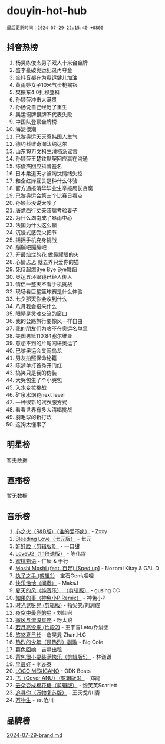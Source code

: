 # douyin-hot-hub

`最后更新时间：2024-07-29 22:15:40 +0800`

## 抖音热榜

1. 杨昊练俊杰男子双人十米台金牌
1. 盛李豪破奥运纪录再夺金
1. 全抖音都在为奥运健儿加油
1. 黄雨婷女子10米气步枪摘银
1. 樊振东4:0扎穆登科
1. 孙颖莎冲击大满贯
1. 孙杨说自己经历了重生
1. 奥运铜牌银牌不代表失败
1. 中国队登顶金牌榜
1. 海淀很潮
1. 巴黎奥运天天惹韩国人生气
1. 德约科维奇淘汰纳达尔
1. 山东19万文科生滑档系谣言
1. 孙颖莎王楚钦默契回应赢在沟通
1. 练俊杰回应抖音签名
1. 日本柔道天才被淘汰情绪失控
1. 和全红婵互关是种什么体验
1. 官方通报清华毕业生举报局长贪腐
1. 巴黎奥运会第三个比赛日看点
1. 孙颖莎没说太吵了
1. 唐诡西行丈夫装瘸考验妻子
1. 为什么湖南成了暴雨中心
1. 法国为什么这么癫
1. 沉浸式感受火把节
1. 摇摇手机变身挑战
1. 蹦蹦吧蹦蹦吧
1. 开最灿烂的花 做最耀眼的火
1. 心情忐忑 就去养只爱你的猫
1. 死侍超燃Bye Bye Bye舞蹈
1. 奥运五环眼镜已经人传人
1. 情侣一整天不看手机挑战
1. 现场看巨星篮球赛是什么体验
1. 七夕那天你会收到什么
1. 八月我会招来什么
1. 眼睛是灵魂交流的窗口
1. 我的公路旅行要像风一样自由
1. 我的朋友们为啥不在奥运名单里
1. 美国男篮110:84塞尔维亚
1. 意想不到的片尾闯进奥运了
1. 巴黎奥运会又闹乌龙
1. 男友拍照保命秘籍
1. 陈梦单打首秀开门红
1. 搞笑只是我的伪装
1. 大哭包生了个小哭包
1. 入水变妆挑战
1. 矿泉水烟花next level
1. 一种很新的试衣服方式
1. 看看世界有多大清唱挑战
1. 羽毛球的新打法
1. 这狗太懂事了

## 明星榜

暂无数据

## 直播榜

暂无数据

## 音乐榜

1. [心之火（R&B版）（谁的爱不疯）](https://sf3-cdn-tos.douyinstatic.com/obj/tos-cn-ve-2774/okemkEDaIBBE3OosftCgMxlFkLQZRw37t36ZQv) - Zxxy
1. [Bleeding Love（七元版）](https://sf3-cdn-tos.douyinstatic.com/obj/tos-cn-ve-2774/oEgC9eZFHQ1MfSRnrfkzFp8AayDWqAQMABBgUs) - 七元
1. [娃娃脸（剪辑版1）](https://sf5-hl-cdn-tos.douyinstatic.com/obj/tos-cn-ve-2774/oIimSCgQoNUePTAZ1Ba7TeADY4KetGYsVFeaaB) - 一口甜
1. [LoveU2（1.1倍速版）](https://sf5-hl-cdn-tos.douyinstatic.com/obj/tos-cn-ve-2774/oQMeDffLaEmgMwgCOEMAFCI6INzoFPgWdD0rsa) - 陈伟霆
1. [蜜桃物语](https://sf5-hl-cdn-tos.douyinstatic.com/obj/tos-cn-ve-2774/oIhOSCZtIACtYU4XQkngiW9kCBfVD1Fz9IYeqL) - 仁辰 & 于行
1. [Moshi Moshi (feat. 百足) [Sped up]](https://sf5-hl-cdn-tos.douyinstatic.com/obj/tos-cn-ve-2774/ocCPFQcXJLeroaIdQLIGAoeeYM3OAUYGDguHXz) - Nozomi Kitay & GAL D
1. [执子之手 (剪辑2)](https://sf5-hl-cdn-tos.douyinstatic.com/obj/tos-cn-ve-2774/oUoZLQjCc31XzqsBnBQUNgeKtYPBcgbFDwtfcu) - 宝石Gem\哩哩
1. [快乐恰恰（间奏）](https://sf5-hl-cdn-tos.douyinstatic.com/obj/tos-cn-ve-2774/oMesum3HvWQXJxuMFeVYzf54o2QzH5aEBPOCAn) - MaksJ
1. [夏天的风（纯音乐） （剪辑版）](https://sf3-cdn-tos.douyinstatic.com/obj/tos-cn-ve-2774/oUzLjBZZFQAoNRmGokEeD5zfQCObp6UeFAnTa6) - gusing CC
1. [如果的事（神兔小P Remix）](https://sf3-cdn-tos.douyinstatic.com/obj/tos-cn-ve-2774/okHtAffz3g4ZB0BMQn9iC9BC6AciI3xCmgQTqt) - 神兔小P
1. [时光晃呀晃 (剪辑版)](https://sf5-hl-cdn-tos.douyinstatic.com/obj/tos-cn-ve-2774/o8ACeQem3gwI1x3GIYGAfKG0LJebKFRJDwRwyW) - 指尖笑/刘洲成
1. [夜空中最亮的星](https://sf5-hl-cdn-tos.douyinstatic.com/obj/tos-cn-ve-2774/o4IfgGwqqnFeXEMGaS8JBzJAdayAaCeoxqbjCD) - 刘佳兴
1. [微风与流浪星座](https://sf6-cdn-tos.douyinstatic.com/obj/tos-cn-ve-2774/okQfeAMGaEbRLJILIMJGeKgg1CgIeCNAsmx8IR) - 粉太狼
1. [若月亮没来 (片段2)](https://sf5-hl-cdn-tos.douyinstatic.com/obj/tos-cn-ve-2774/ocQavLLjkCOeDxGyYeIMGgNAIwJ0QXE1Ve3Fzv) - 王宇宙Leto/乔浚丞
1. [悠悠夏日长](https://sf6-cdn-tos.douyinstatic.com/obj/tos-cn-ve-2774/oUMrdhm6MSeLCU1aI6CXCBFtQzFEGafJYAeDgE) - 詹昊晁 Zhan.H.C
1. [热烈的少年（是热烈）副歌](https://sf5-hl-cdn-tos.douyinstatic.com/obj/tos-cn-ve-2774/owVNI0CLDAUMtSz6TEYvfFBFL4UDFFhLfgK8fa) - Big Cole
1. [暮色回响](https://sf3-cdn-tos.douyinstatic.com/obj/tos-cn-ve-2774/ogmtI1ftCDEkkgJG5NlBfFoiaBQtGMF3ZTdrIO) - 吉星出租
1. [背包很小要装满快乐（剪辑版5）](https://sf5-hl-cdn-tos.douyinstatic.com/obj/tos-cn-ve-2774/oUqSJIiBjw2pxsBAiQRmkbZGJrlGCMBPpIW90) - 林谦谦
1. [早晨好](https://sf5-hl-cdn-tos.douyinstatic.com/obj/tos-cn-ve-2774/oEn1iBCi6Im33ZOg97tePPMfoRzXBPLBQ1plD3) - 李迩泰
1. [LOCO MEXICANO](https://sf5-hl-cdn-tos.douyinstatic.com/obj/tos-cn-ve-2774/owxVoxJorA4ILBfsMAjU6t7O1xW9w0tS7EYzh6) - ODK Beats
1. [飞（Cover ANU）（剪辑版3）](https://sf5-hl-cdn-tos.douyinstatic.com/obj/tos-cn-ve-2774/7fceff03e2694974b0f5a59c8eb131aa) - 郑龍
1. [云朵变成棉花糖（剪辑版）](https://sf5-hl-cdn-tos.douyinstatic.com/obj/tos-cn-ve-2774/o8LC84GQLALFfXeyJmh8KE61byVQYMMeAZLfEI) - 泡芙芙Scarlett
1. [追寻你（万物复苏版）](https://sf5-hl-cdn-tos.douyinstatic.com/obj/tos-cn-ve-2774/oYeAZJsbjIDit9APmBg8u6uDUQnHmoCf3gbo74) - 王天戈/川青
1. [万物生](https://sf3-cdn-tos.douyinstatic.com/obj/tos-cn-ve-2774/oYmc57nRMikxBnetIc1y6BCoOZFN5QfURgQDTE) - ss.沧川

## 品牌榜

[2024-07-29-brand.md](2024-07-29-brand.md)
